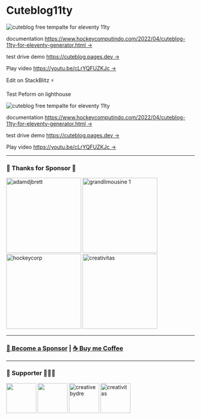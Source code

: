 # Cuteblog11ty

![cuteblog free tempalte for eleventy 11ty](<https://blogger.googleusercontent.com/img/b/R29vZ2xl/AVvXsEhVnjwS3LJHa7YjaBmwfwljr6qeEQ5RszrOnJY1TkPc9pPyiiu8c8kbtvf37bk0qoXMmDv97zuojLMxgJp1FwECmxgCZKvj0hSNYXaJEsd_4sXkKg2crj3uPO-KzGejsp2gNJyKCx10ySuwwXKA_vYijSSQysA3FyRHOnnYLLElUa7cJoFhKxqo4qob3A/s1920/cuteblog%20seo%20template%20for%20blog%20and%20website%20free%20download%20new%20source%20code%20full%20(1).jpg>)

documentation [https://www.hockeycomputindo.com/2022/04/cuteblog-11ty-for-eleventy-generator.html →](https://www.hockeycomputindo.com/2022/04/cuteblog-11ty-for-eleventy-generator.html)

test drive demo [https://cuteblog.pages.dev →](https://cuteblog.pages.dev/)

Play video [https://youtu.be/cLrYQFUZKJc →](https://youtu.be/cLrYQFUZKJc)

Edit on StackBlitz ⚡️

Test Peform on lighthouse

![cuteblog free tempalte for eleventy 11ty](https://blogger.googleusercontent.com/img/b/R29vZ2xl/AVvXsEhmivob8xgbOTswsFVl4KjZ_wqUY1zCQ30-z5zbe3gn2wEDBmkwfKi9d93l0yeSwh-cxVdu5G6Ma9g6xGhlYy-weKUtLPbJM0-KIAyhdAYzxxFKqf-tdegCNunz9fyxViEusu1zNmGl4EfZyoRxytEUvyQbg0YyBbF3omwrIDIkC3Fv9SS4NskUHjZudw/s1096/blog%20seo.png)

documentation [https://www.hockeycomputindo.com/2022/04/cuteblog-11ty-for-eleventy-generator.html →](https://www.hockeycomputindo.com/2022/04/cuteblog-11ty-for-eleventy-generator.html)

test drive demo [https://cuteblog.pages.dev →](https://cuteblog.pages.dev/)

Play video [https://youtu.be/cLrYQFUZKJc →](https://youtu.be/cLrYQFUZKJc)

----------------------------------------

### 💖 Thanks for Sponsor 🤞 

<a href="https://www.adamdjbrett.com/" target="_blank"><img src="https://github.com/adamdjbrett/adamdjbrett.github.io/blob/master/assets/img/open-graph-logo.png?raw=true" alt="adamdjbrett" width="200" height="200"/></a> <a href="https://www.grandlimousine.com/" target="_blank"><img src="https://avatars.githubusercontent.com/u/136876765?v=4" alt="grandlimousine 1" width="200" height="200"/></a> <a href="https://www.hockeycomputindo.com/themes/" target="_blank"><img src="https://www.hockeycomputindo.com/img/hockeycompcarwebsite.jpg" alt="hockeycorp" width="200" height="200"/></a>  <a href="https://fiverr.com/creativitas/" target="_blank"><img src="https://creativitas.github.io//assets/img/creativitaswebdev.webp" alt="creativitas" width="200" height="200"/></a>

----------------------------------------

### [🚀 Become a Sponsor](https://github.com/sponsors/mesinkasir) | [☕ Buy me Coffee](https://www.paypal.com/cgi-bin/webscr?cmd=_s-xclick&hosted_button_id=JVZVXBC4N9DAN)

----------------------------------------

### 🥇 Supporter 👨🏻‍🚀

<a href="https://github.com/adamdjbrett"><img src="https://avatars.githubusercontent.com/u/22662978?v=4" width="80" height="80"/></a> <a href="https://github.com/grandlimo/"><img src="https://avatars.githubusercontent.com/u/136876765?v=4" width="80" height="80"/></a> <a href="https://github.com/creativebydre"><img alt="creativebydre" src="https://avatars.githubusercontent.com/u/70264436?v=4" width="80" height="80"/></a> <a href="https://github.com/creativitas"><img alt="creativitas" src="https://avatars.githubusercontent.com/u/112189857?v=4" width="80" height="80"/></a>

